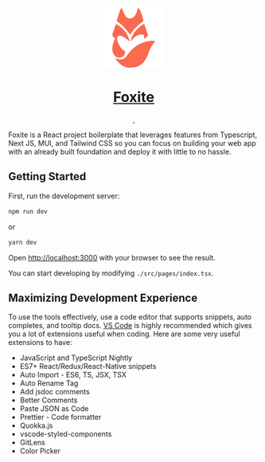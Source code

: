 <p align="center">
  <a href="https://nextjs.org">
    <img src="/public/android-chrome-192x192.png" height="120" alt="Foxite Logo">
    <h1 align="center">Foxite</h1>
  </a>
</p>

<p align="center">
  <a aria-label="version" href="https://www.npmjs.com/package/next">
    <img alt="" src="https://img.shields.io/github/package-json/v/sayus2884/foxite">
  </a>
  <a aria-label="License" href="https://github.com/vercel/next.js/blob/canary/license.md">
    <img alt="" src="https://img.shields.io/github/license/sayus2884/foxite">
  </a>
</p>

Foxite is a React project boilerplate that leverages features from Typescript, Next JS, MUI, and Tailwind CSS so you can focus on building your web app with an already built foundation and deploy it with little to no hassle.

## Getting Started

First, run the development server:

```bash
npm run dev
```
or
```bash
yarn dev
```

Open [http://localhost:3000](http://localhost:3000) with your browser to see the result.

You can start developing by modifying `./src/pages/index.tsx`.

## Maximizing Development Experience

To use the tools effectively, use a code editor that supports snippets, auto completes, and tooltip docs. [VS Code](https://code.visualstudio.com/) is highly recommended which gives you a lot of extensions useful when coding. Here are some very useful extensions to have:

- JavaScript and TypeScript Nightly
- ES7+ React/Redux/React-Native snippets
- Auto Import - ES6, TS, JSX, TSX
- Auto Rename Tag
- Add jsdoc comments
- Better Comments
- Paste JSON as Code
- Prettier - Code formatter
- Quokka.js
- vscode-styled-components
- GitLens
- Color Picker
